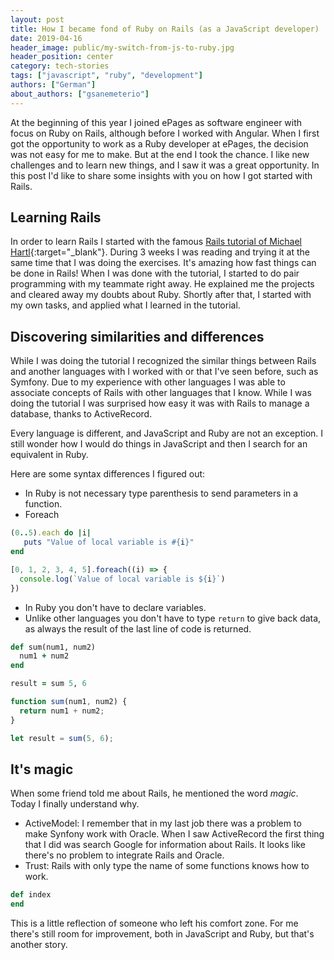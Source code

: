 ```yaml
---
layout: post
title: How I became fond of Ruby on Rails (as a JavaScript developer)
date: 2019-04-16
header_image: public/my-switch-from-js-to-ruby.jpg
header_position: center
category: tech-stories
tags: ["javascript", "ruby", "development"]
authors: ["German"]
about_authors: ["gsanemeterio"]
---
```


At the beginning of this year I joined ePages as software engineer with focus on Ruby on Rails, although before I worked with Angular.
When I first got the opportunity to work as a Ruby developer at ePages, the decision was not easy for me to make.
But at the end I took the chance.
I like new challenges and to learn new things, and I saw it was a great opportunity.
In this post I'd like to share some insights with you on how I got started with Rails.

## Learning Rails

In order to learn Rails I started with the famous [Rails tutorial of Michael Hartl](https://www.railstutorial.org/){:target="_blank"}.
During 3 weeks I was reading and trying it at the same time that I was doing the exercises.
It's amazing how fast things can be done in Rails!
When I was done with the tutorial, I started to do pair programming with my teammate right away.
He explained me the projects and cleared away my doubts about Ruby.
Shortly after that, I started with my own tasks, and applied what I learned in the tutorial.

## Discovering similarities and differences

While I was doing the tutorial I recognized the similar things between Rails and another languages with I worked with or that I've seen before, such as Symfony.
Due to my experience with other languages I was able to associate concepts of Rails with other languages that I know.
While I was doing the tutorial I was surprised how easy it was with Rails to manage a database, thanks to ActiveRecord.

Every language is different, and JavaScript and Ruby are not an exception.
I still wonder how I would do things in JavaScript and then I search for an equivalent in Ruby.

Here are some syntax differences I figured out:

- In Ruby is not necessary type parenthesis to send parameters in a function.
- Foreach

```ruby
(0..5).each do |i|
   puts "Value of local variable is #{i}"
end
```

```js
[0, 1, 2, 3, 4, 5].foreach((i) => {
  console.log(`Value of local variable is ${i}`)
})
```

- In Ruby you don't have to declare variables.
- Unlike other languages you don't have to type `return` to give back data, as always the result of the last line of code is returned.

```ruby
def sum(num1, num2)
  num1 + num2
end

result = sum 5, 6
```

```js
function sum(num1, num2) {
  return num1 + num2;
}

let result = sum(5, 6);
```

## It's magic

When some friend told me about Rails, he mentioned the word *magic*.
Today I finally understand why.

- ActiveModel: I remember that in my last job there was a problem to make Synfony work with Oracle. When I saw ActiveRecord the first thing that I did was search Google for information about Rails. It looks like there's no problem to integrate Rails and Oracle.
- Trust: Rails with only type the name of some functions knows how to work.

```ruby
def index
end
```

This is a little reflection of someone who left his comfort zone.
For me there's still room for improvement, both in JavaScript and Ruby, but that's another story.